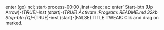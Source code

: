 enter (go) ncl; start-process-00:00
,inst=dnec;  ac enter´
          Start-btn (Up Arrow)-_(TRUE)-inst (start)-(TRUE)
     Activate :Program: README.md 32kb 
Stop-btn (Q)-_(TRUE)-inst (start)-(FALSE)
    TITLE TWEAK:
 Clik and drag on marked.
